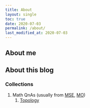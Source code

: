 ```yaml
---
title: About
layout: single
toc: true
date: 2020-07-03
permalink: /about/
last_modified_at: 2020-07-03
---
```


## About me


## About this blog

### Collections

1. Math QnAs (usually from [MSE](https://math.stackexchange.com/), [MO](https://mathoverflow.net/))
    1. [Topology](https://jeongwoo-math.github.io/QnATopology)
